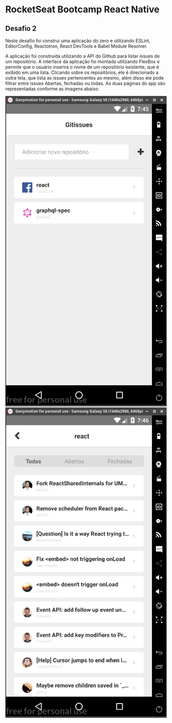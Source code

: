 # RocketSeat Bootcamp React Native

## Desafio 2

Neste desafio foi construi uma aplicação do zero e utilizando ESLint, EditorConfig,
Reactotron, React DevTools e Babel Module Resolver.

A aplicação foi construída utilizando a API do Github para listar issues de um repositório.
A interface da aplicação foi montada utilizando FlexBox e permite que o usuário inserira
o nome de um repositório existente, que é exibido em uma lista. Clicando sobre os repositórios,
ele é direcionado a outra tela, que lista as issues pertencentes ao mesmo, além disso ele pode
filtrar entre issues Abertas, fechadas ou todas. As duas páginas do app são representadas
conforme as imagens abaixo:

![Repos](/assets/repos.png)
![Issues](/assets/issues.png)

